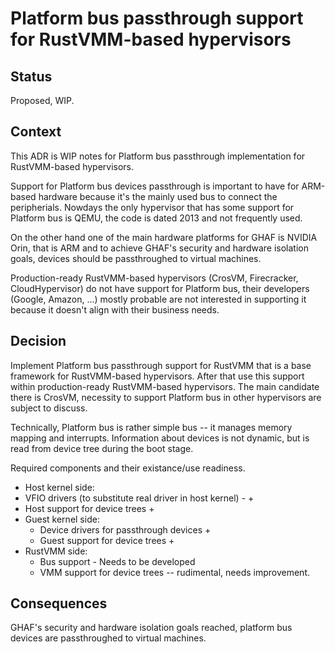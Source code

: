 <!--
    Copyright 2023 TII (SSRC) and the Ghaf contributors
    SPDX-License-Identifier: CC-BY-SA-4.0
-->

# Platform bus passthrough support for RustVMM-based hypervisors

## Status

Proposed, WIP.


## Context

This ADR is WIP notes for Platform bus passthrough implementation for RustVMM-based hypervisors.

Support for Platform bus devices passthrough is important to have for ARM-based hardware because it's the mainly used bus to connect the peripherials. 
Nowdays the only hypervisor that has some support for Platform bus is QEMU, the code is dated 2013 and not frequently used.

On the other hand one of the main hardware platforms for GHAF is NVIDIA Orin, that is ARM and to achieve GHAF's security and hardware isolation goals, devices should be passthroughed to virtual machines.

Production-ready RustVMM-based hypervisors (CrosVM, Firecracker, CloudHypervisor) do not have support for Platform bus, their developers (Google, Amazon, ...) mostly probable are not interested in supporting it because it doesn't align with their business needs.


## Decision

Implement Platform bus passthrough support for RustVMM that is a base framework for RustVMM-based hypervisors.
After that use this support within production-ready RustVMM-based hypervisors. 
The main candidate there is CrosVM, necessity to support Platform bus in  other hypervisors are subject to discuss.

Technically, Platform bus is rather simple bus  -- it manages memory mapping and interrupts. Information about devices is not dynamic, but is read from device tree during the boot stage.

Required components and their existance/use readiness.
- Host kernel side:
 - VFIO drivers (to substitute real driver in host kernel) - +
 - Host support for device trees + 
- Guest kernel side:
  - Device drivers for passthrough devices +
  - Guest support for device trees + 
- RustVMM side:
  - Bus support - Needs to be developed
  - VMM support for device trees -- rudimental, needs improvement. 

## Consequences

GHAF's security and hardware isolation goals reached, platform bus devices are passthroughed to virtual machines.
 

